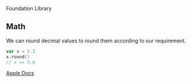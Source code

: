 Foundation Library


## Math



We can round decimal values to round them according to our requirement.

```swift
var x = 5.3
x.round()
// x == 5.0
```

[Apple Docs](https://developer.apple.com/documentation/swift/double/2884722-round)